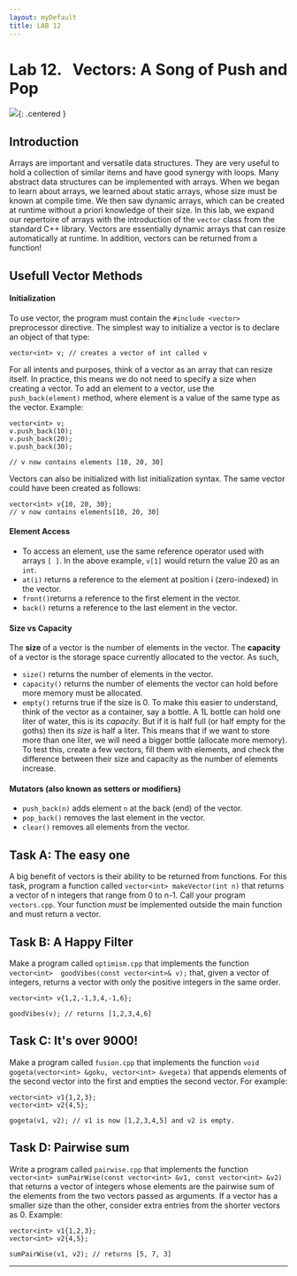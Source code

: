 ```yaml
---  
layout: myDefault  
title: LAB 12  
---      
```

  
# Lab 12. &nbsp; Vectors: A Song of Push and Pop


![](https://assets.wired.com/photos/w_1164/wp-content/uploads/2017/01/Vector-495300389-2-1.jpg){: .centered }


## Introduction
Arrays are important and versatile data structures. They are very useful to hold a collection of similar items and have good synergy with loops. Many abstract data structures can be implemented with arrays. When we began to learn about arrays, we learned about static arrays, whose size must be known at compile time. We then saw dynamic arrays, which can be created at runtime without a priori knowledge of their size. In this lab, we expand our repertoire of arrays with the introduction of the `vector` class from the standard C++ library. Vectors are essentially dynamic arrays that can resize automatically at runtime. In addition, vectors can be returned from a function!

## Usefull Vector Methods
#### Initialization
To use vector, the program must contain the `#include <vector>` preprocessor directive.
The simplest way to initialize a vector is to declare an object of that type:
```
vector<int> v; // creates a vector of int called v
```
For all intents and purposes, think of a vector as an array that can resize itself. In practice, this means we do not need to specify a size when creating a vector. To add an element to a vector, use the `push_back(element)` method, where element is a value of the same type as the vector.
Example:
```
vector<int> v;     
v.push_back(10); 
v.push_back(20); 
v.push_back(30);

// v now contains elements [10, 20, 30]
```

Vectors can also be initialized with list initialization syntax. The same vector could have been created as follows:
```
vector<int> v{10, 20, 30};
// v now contains elements[10, 20, 30]
```

#### Element Access
* To access an element, use the same reference operator used with arrays `[ ]`. In the above example, `v[1]` would return the value 20 as an `int`.
* `at(i)` returns a reference to the element at position i (zero-indexed) in the vector.
* `front()`returns a reference to the first element in the vector.
* `back()` returns a reference to the last element in the vector.

#### Size vs Capacity
The **size** of a vector is the number of elements in the vector. The **capacity** of a vector is the storage space currently allocated to the vector. As such, 
* `size()` returns the number of elements in the vector.
* `capacity()` returns the number of elements the vector can hold before more memory must be allocated. 
* `empty()` returns true if the size is 0. 
To make this easier to understand, think of the vector as a container, say a bottle. A 1L bottle can hold one liter of water, this is its *capacity*. But if it is half full (or half empty for the goths) then its *size* is half a liter. This means that if we want to store more than one liter, we will need a bigger bottle (allocate more memory). To test this, create a few vectors, fill them with elements, and check the difference between their size and capacity as the number of elements increase.

#### Mutators (also known as setters or modifiers)
* `push_back(n)` adds element `n` at the back (end) of the vector.
* `pop_back()` removes the last element in the vector.
* `clear()` removes all elements from the vector.

## Task A: The easy one
A big benefit of vectors is their ability to be returned from functions. For this task, program a function called `vector<int> makeVector(int n)` that returns a vector of n integers that range from 0 to n-1. Call your program `vectors.cpp`. Your function *must* be implemented outside the main function and must return a vector.
 
## Task B: A Happy Filter
Make a program called `optimism.cpp` that implements the function `vector<int>  goodVibes(const vector<int>& v);` that, given a vector of integers, returns a vector with only the positive integers in the same order. 
```
vector<int> v{1,2,-1,3,4,-1,6};

goodVibes(v); // returns [1,2,3,4,6]
```

## Task C: It's over 9000!
Make a program called `fusion.cpp` that implements the function `void gogeta(vector<int> &goku, vector<int> &vegeta)` that appends elements of the second vector into the first and empties the second vector. For example:
```
vector<int> v1{1,2,3};
vector<int> v2{4,5};

gogeta(v1, v2); // v1 is now [1,2,3,4,5] and v2 is empty.
```

## Task D: Pairwise sum
Write a program called `pairwise.cpp` that implements the function `vector<int> sumPairWise(const vector<int> &v1, const vector<int> &v2)` that returns a vector of integers whose elements are the pairwise sum of the elements from the two vectors passed as arguments. If a vector has a smaller size than the other, consider extra entries from the shorter vectors as 0.
Example:
```
vector<int> v1{1,2,3};
vector<int> v2{4,5};

sumPairWise(v1, v2); // returns [5, 7, 3]
``` 
  
---
  
